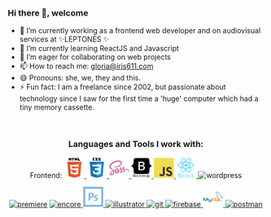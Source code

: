 ### Hi there 👋, welcome 

<!--
**Leptonita/Leptonita** is a ✨ _special_ ✨ repository because its `README.md` (this file) appears on your GitHub profile.

Here are some ideas to get you started:-->

- 🔭 I’m currently working as a frontend web developer and on audiovisual services at ✨LEPTONES ✨
- 🌱 I’m currently learning ReactJS and Javascript
- 👯 I’m eager for collaborating on web projects
- 📫 How to reach me: gloria@iris611.com
- 😄 Pronouns: she, we, they and this.
- ⚡ Fun fact: I am a freelance since 2002, but passionate about technology since I saw for the first time a 'huge' computer which had a tiny memory cassette.


<br>
<h3 align="center">Languages and Tools I work with:</h3>

  
<p align="center"> Frontend: 
 <a href="https://www.w3.org/html/" target="_blank"> <img src="https://raw.githubusercontent.com/devicons/devicon/master/icons/html5/html5-original-wordmark.svg" alt="html5" width="40" height="40"/> </a>
  <a href="https://www.w3schools.com/css/" target="_blank"> <img src="https://raw.githubusercontent.com/devicons/devicon/master/icons/css3/css3-original-wordmark.svg" alt="css3" width="40" height="40"/> </a>
  <a href="https://sass-lang.com" target="_blank"> <img src="https://raw.githubusercontent.com/devicons/devicon/master/icons/sass/sass-original.svg" alt="sass" width="40" height="40"/> </a>
  <a href="https://getbootstrap.com" target="_blank"> <img src="https://raw.githubusercontent.com/devicons/devicon/master/icons/bootstrap/bootstrap-plain-wordmark.svg" alt="bootstrap" width="40" height="40"/> </a> 
  <a href="https://developer.mozilla.org/en-US/docs/Web/JavaScript" target="_blank"> <img src="https://raw.githubusercontent.com/devicons/devicon/master/icons/javascript/javascript-original.svg" alt="javascript" width="40" height="40"/> </a>
 <a href="https://reactjs.org/" target="_blank"> <img src="https://raw.githubusercontent.com/devicons/devicon/master/icons/react/react-original-wordmark.svg" alt="react" width="40" height="40"/> </a> 
  <img src="https://upload.wikimedia.org/wikipedia/commons/9/98/WordPress_blue_logo.svg" alt="wordpress" width="40" height="40"/>
 </p>
 
 <p align="center">  
  <a href="https://www.adobe.com/" target="_blank">  <img src="https://upload.wikimedia.org/wikipedia/commons/thumb/8/8c/Adobe_Premiere_Pro_CS5_icon_%282%29.png/909px-Adobe_Premiere_Pro_CS5_icon_%282%29.png?20120908054442" alt="premiere" width="40" height="40"/></a>
 <a href="https://www.adobe.com/" target="_blank">  <img src="https://upload.wikimedia.org/wikipedia/commons/2/22/Adobe_Encore_CS5_icon.png"  alt="encore" width="40" height="40"/> </a>
  <a href="https://www.photoshop.com/en" target="_blank"> <img src="https://raw.githubusercontent.com/devicons/devicon/master/icons/photoshop/photoshop-line.svg" alt="photoshop" width="40" height="40"/> </a>
  <a href="https://www.adobe.com/in/products/illustrator.html" target="_blank"> <img src="https://www.vectorlogo.zone/logos/adobe_illustrator/adobe_illustrator-icon.svg" alt="illustrator" width="40" height="40"/> </a> 
  <a href="https://git-scm.com/" target="_blank"> <img src="https://www.vectorlogo.zone/logos/git-scm/git-scm-icon.svg" alt="git" width="40" height="40"/> </a> 
   <a href="https://firebase.google.com/" target="_blank"> <img src="https://www.vectorlogo.zone/logos/firebase/firebase-icon.svg" alt="firebase" width="40" height="40"/> </a> 
   <a href="https://www.mysql.com/" target="_blank"> <img src="https://raw.githubusercontent.com/devicons/devicon/master/icons/mysql/mysql-original-wordmark.svg" alt="mysql" width="40" height="40"/> </a>   
  <a href="https://postman.com" target="_blank"> <img src="https://www.vectorlogo.zone/logos/getpostman/getpostman-icon.svg" alt="postman" width="40" height="40"/></a>
  </p>


